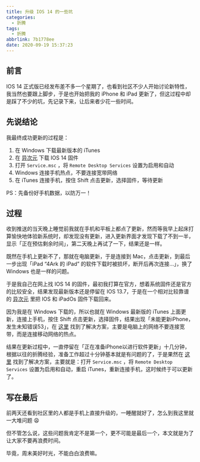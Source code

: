 ```yaml
---
title: 升级 IOS 14 的一些坑
categories:
  - 折腾
tags:
  - 折腾
abbrlink: 7b1778ee
date: 2020-09-19 15:37:23
---
```


## 前言

IOS 14 正式版已经发布差不多一个星期了，也看到社区不少人开始讨论新特性，我当然也要跟上脚步，于是也开始把我的 iPhone 和 iPad 更新了，但这过程中却是踩了不少的坑，先记录下来，让后来者少花一些时间。

## 先说结论

我最终成功更新的过程是：

1. 在 Windows 下载最新版本的 iTunes
2. 在 [异次元](https://www.iplaysoft.com/item/ios-ipsw-download) 下载 IOS 14 固件
3. 打开 `Service.msc` ，将 `Remote Desktop Services` 设置为启用和自动
4. Windows 连接手机热点，不要连接宽带网络
5. 在 iTunes 连接手机，按住 Shift 点击更新，选择固件，等待更新

PS：先备份好手机数据，以防万一！

## 过程

收到推送的当天晚上睡觉前我就在手机和平板上都点了更新，然而等我早上起床打算愉快地体验新系统时，却发现没有更新，进入更新界面才发现下载了不到一半，显示「正在预估剩余时间」，第二天晚上再试了一下，结果还是一样。

既然在手机上更新不了，那就在电脑更新，于是连接到 Mac，点击更新，到最后一步出现「iPad “4Ark 的 iPad” 的软件下载时被损坏，断开后再次连接...」，换了 Windows 也是一样的问题。

于是我自己在网上找 IOS 14 的固件，最初我打算在官方，想着系统固件还是官方的比较安全，结果发现最新版本还是停留在 IOS 13.7，于是在一个相对比较靠谱的 [异次元](https://www.iplaysoft.com/item/ios-ipsw-download) 里把 IOS 和 iPadOs 固件下载回来。

因为我是在 Windows 下载的，所以也就在 Windows 最新版的 iTunes 上面更新，连接上手机，按住 Shift 点击更新，选择固件，结果出现「未能更新iPhone，发生未知错误53」，在 [这里](https://discussionschinese.apple.com/thread/251504194) 找到了解决方案，主要是电脑上的网络不要连接宽带，而是连接移动网络的热点。

结果在更新过程中，一直停留在「正在准备iPhone以进行软件更新」十几分钟，根据以往的折腾经验，准备工作超过十分钟基本就是有问题的了，于是果然在 [这里](https://hcwang.pixnet.net/blog/post/40515550) 找到了解决方案，主要就是：打开 `Service.msc` ，将 `Remote Desktop Services` 设置为启用和自动，重启 iTunes，重新连接手机，这时候终于可以更新了。

## 写在最后

前两天还看到社区里的人都是手机上直接升级的，一睡醒就好了，怎么到我这里就一大堆问题 😩

但不管怎么说，这些问题我肯定不是第一个，更不可能是最后一个，本文就是为了让大家不要再浪费时间。

毕竟，周末美好时光，不能白白浪费嘛。
